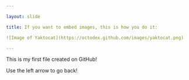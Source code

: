 ```yaml
---

layout: slide

title: If you want to embed images, this is how you do it:

![Image of Yaktocat](https://octodex.github.com/images/yaktocat.png)

---
```


This is my first file created on GitHub!

Use the left arrow to go back!
